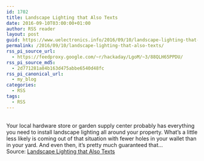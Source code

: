 ```yaml
---
id: 1702
title: Landscape Lighting that Also Texts
date: 2016-09-10T03:00:00+01:00
author: RSS reader
layout: post
guid: https://www.uelectronics.info/2016/09/10/landscape-lighting-that-also-texts/
permalink: /2016/09/10/landscape-lighting-that-also-texts/
rss_pi_source_url:
  - https://feedproxy.google.com/~r/hackaday/LgoM/~3/88QLH65PPDU/
rss_pi_source_md5:
  - 2d771281a84b163d475abbe6540d48fc
rss_pi_canonical_url:
  - my_blog
categories:
  - RSS
tags:
  - RSS
---
```

&#013;  
Your local hardware store or garden supply center probably has everything you need to install landscape lighting all around your property. What’s a little less likely is coming out of that situation with fewer holes in your wallet than in your yard. And even then, it’s pretty much guaranteed that…&#013;  
Source: <a href="https://feedproxy.google.com/~r/hackaday/LgoM/~3/88QLH65PPDU/" target="_blank">Landscape Lighting that Also Texts</a>